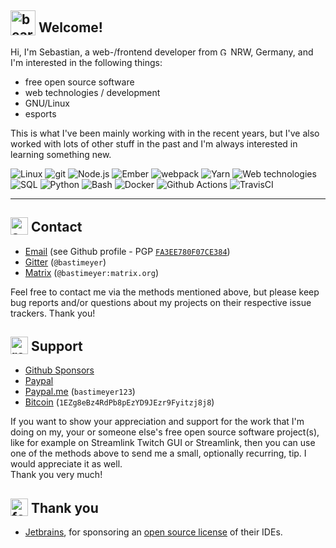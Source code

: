 <section>
  <h1><img width="40" height="40" valign="text-bottom" alt="bear" src="https://github.githubassets.com/images/icons/emoji/unicode/1f43b.png"> Welcome!</h1>
  <p>Hi, I'm Sebastian, a web-/frontend developer from <img width="13" height="13" alt="Germany" src="https://github.githubassets.com/images/icons/emoji/unicode/1f1e9-1f1ea.png"> NRW, Germany, and I'm interested in the following things:</p>
  <ul>
    <li>free open source software</li>
    <li>web technologies / development</li>
    <li>GNU/Linux</li>
    <li>esports</li>
  </ul>
  <p>This is what I've been mainly working with in the recent years, but I've also worked with lots of other stuff in the past and I'm always interested in learning something new.</p>
  <p>
    <img alt="Linux" src="https://img.shields.io/badge/-GNU%2FLinux-fcc624?logo=linux&logoColor=fff&style=for-the-badge">
    <img alt="git" src="https://img.shields.io/badge/-git-f05032?logo=git&logoColor=fff&style=for-the-badge">
    <img alt="Node.js" src="https://img.shields.io/badge/-Node.js-336633?logo=Node.js&logoColor=fff&style=for-the-badge">
    <img alt="Ember" src="https://img.shields.io/badge/-ember-e04e39?logo=Ember.js&logoColor=fff&style=for-the-badge">
    <img alt="webpack" src="https://img.shields.io/badge/-webpack-1d78c1?logo=webpack&logoColor=fff&style=for-the-badge">
    <img alt="Yarn" src="https://img.shields.io/badge/-Yarn-2c8ebb?logo=yarn&logoColor=fff&style=for-the-badge">
    <img alt="Web technologies" src="https://img.shields.io/badge/-HTML5+JS+CSS-005a9c?logo=w3c&logoColor=fff&style=for-the-badge">
    <img alt="SQL" src="https://img.shields.io/badge/-SQL-4479a1?logo=mysql&logoColor=fff&style=for-the-badge">
    <img alt="Python" src="https://img.shields.io/badge/-Python-3776ab?logo=python&logoColor=fff&style=for-the-badge">
    <img alt="Bash" src="https://img.shields.io/badge/-Bash-4eaa25?logo=gnu-bash&logoColor=fff&style=for-the-badge">
    <img alt="Docker" src="https://img.shields.io/badge/-Docker-2496ed?logo=docker&logoColor=fff&style=for-the-badge">
    <img alt="Github Actions" src="https://img.shields.io/badge/-Github_Actions-2088ff?logo=github-actions&logoColor=fff&style=for-the-badge">
    <img alt="TravisCI" src="https://img.shields.io/badge/-Travis_CI-3eaaaf?logo=travis-ci&logoColor=fff&style=for-the-badge">
  </p>
</section>
<hr>
<section>
  <h2><img width="28" height="28" valign="text-bottom" alt="speech balloon" src="https://github.githubassets.com/images/icons/emoji/unicode/1f4ac.png"> Contact</h2>
  <ul>
    <li><a href="https://github.com/bastimeyer">Email</a> (see Github profile - PGP <a href="https://raw.githubusercontent.com/bastimeyer/bastimeyer/master/F851E2DF79709D0C7069991DFA3EE780F07CE384.asc"><code>FA3EE780F07CE384</code></a>)</li>
    <li><a href="https://gitter.im/bastimeyer">Gitter</a> (<code>@bastimeyer</code>)</li>
    <li><a href="https://matrix.to/#/@bastimeyer:matrix.org">Matrix</a> (<code>@bastimeyer:matrix.org</code>)</li>
  </ul>
  <p>Feel free to contact me via the methods mentioned above, but please keep bug reports and/or questions about my projects on their respective issue trackers. Thank you!</p>
  <h2><img width="28" height="28" valign="text-bottom" alt="red heart" src="https://github.githubassets.com/images/icons/emoji/unicode/2764.png"> Support</h2>
  <ul>
    <li><a href="https://github.com/users/bastimeyer/sponsorship">Github Sponsors</a></li>
    <li><a href="https://www.paypal.com/cgi-bin/webscr?cmd=_s-xclick&hosted_button_id=YUCGRLVALHS8C&item_name=Github">Paypal</a></li>
    <li><a href="https://paypal.me/bastimeyer123">Paypal.me</a> (<code>bastimeyer123</code>)</li>
    <li><a href="https://www.blockchain.com/btc/address/1EZg8eBz4RdPb8pEzYD9JEzr9Fyitzj8j8">Bitcoin</a> (<code>1EZg8eBz4RdPb8pEzYD9JEzr9Fyitzj8j8</code>)</li>
  </ul>
  <p>
    If you want to show your appreciation and support for the work that I'm doing on my, your or someone else's free open source software project(s), like for example on Streamlink Twitch GUI or Streamlink, then you can use one of the methods above to send me a small, optionally recurring, tip. I would appreciate it as well.<br>
    Thank you very much!
  </p>
</section>
<section>
  <h2><img width="28" height="28" valign="text-bottom" alt="folded hands" src="https://github.githubassets.com/images/icons/emoji/unicode/1f64f.png"> Thank you</h2>
  <ul>
    <li><a href="https://www.jetbrains.com/">Jetbrains</a>, for sponsoring an <a href="https://www.jetbrains.com/opensource/">open source license</a> of their IDEs.</li>
  </ul>
</section>
